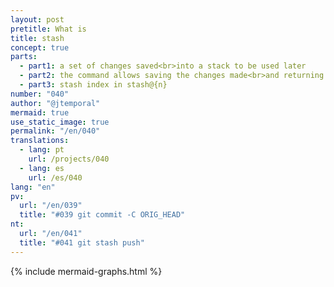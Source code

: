 ```yaml
---
layout: post
pretitle: What is
title: stash
concept: true
parts:
  - part1: a set of changes saved<br>into a stack to be used later
  - part2: the command allows saving the changes made<br>and returning to a clean state of the working directory
  - part3: stash index in stash@{n}
number: "040"
author: "@jtemporal"
mermaid: true
use_static_image: true
permalink: "/en/040"
translations:
  - lang: pt
    url: /projects/040
  - lang: es
    url: /es/040
lang: "en"
pv:
  url: "/en/039"
  title: "#039 git commit -C ORIG_HEAD"
nt:
  url: "/en/041"
  title: "#041 git stash push"
---
```


{% include mermaid-graphs.html %}
